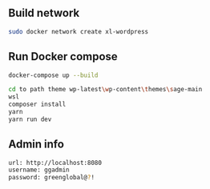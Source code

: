 ## Build network
```sh
sudo docker network create xl-wordpress
```

## Run Docker compose
```sh
docker-compose up --build

```
```sh
cd to path theme wp-latest\wp-content\themes\sage-main
wsl
composer install
yarn
yarn run dev
```
## Admin info
```sh
url: http://localhost:8080
username: ggadmin
password: greenglobal@?!
```
